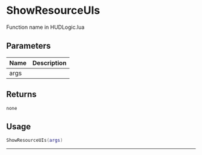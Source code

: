 # ShowResourceUIs

Function name in HUDLogic.lua

## Parameters

| Name | Description |
| ---- | ----------- |
| args |             |

## Returns

`none`

## Usage

```lua
ShowResourceUIs(args)
```

---
